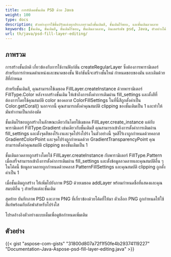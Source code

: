 ```yaml
---
title: การอัปเดตชั้นเติม PSD ด้วย Java
weight: 100
type: docs
description: ตัวอย่างการใช้ชั้นปรับแต่งทุกประเภทรวมถึงชั้นเติมสี, ชั้นเติมไร้ขอบ, และชั้นเติมลวดลาย
keywords: [ชั้นเติม, ชั้นเติมสี, ชั้นเติมไร้ขอบ, ชั้นเติมลวดลาย, อินเตอร์เฟซ psd, Java, ตัวอย่างโค้ด]
url: th/java/psd-fill-layer-editing/
---
```


## **ภาพรวม**

การสร้างชั้นปกติ เกี่ยวข้องกับการใช้งานฟังก์ชัน createRegularLayer ซึ่งต้องการพารามิเตอร์สำหรับการกำหนดตำแหน่งและขนาดของชั้น ฟังก์ชันนี้จะสร้างชั้นใหม่ กำหนดขอบของมัน และเติมด้วยสีที่กำหนด

สำหรับชั้นเติมสี, คุณสามารถใช้เมธอด FillLayer.createInstance ด้วยพารามิเตอร์ FillType.Color หลังจากสร้างชั้นเติม ให้เข้าถึงการตั้งค่าการเติมผ่าน fill_settings และตั้งสีที่ต้องการโดยใช้คุณสมบัติ color ของคลาส ColorFillSettings ในที่นี้สีถูกตั้งค่าเป็น Color.getCoral() นอกจากนี้ คุณสามารถตั้งค่าคุณสมบัติ clipping ของชั้นเติมเป็น 1 และทำให้มันทำงานเป็นกล่องมัด

ชั้นเติมไร้ขอบถูกสร้างในลักษณะเดียวกันโดยใช้เมธอด FillLayer.create_instance แต่กับพารามิเตอร์ FillType.Gradient เช่นเดียวกับชั้นเติมสี คุณสามารถเข้าถึงการตั้งค่าการเติมผ่าน fill_settings และตั้งจุดสีของไร้เงาและจุดโปร่งโปร่ง ในตัวอย่างนี้ จุดสีไร้เงาถูกกำหนดด้วยคลาส GradientColorPoint และจุดโปร่งถูกกำหนดด้วย GradientTransparencyPoint คุณสามารถตั้งค่าคุณสมบัติ clipping ของชั้นเติมเป็น 1

ชั้นเติมลวดลายถูกสร้างโดยใช้ FillLayer.createInstance กับพารามิเตอร์ FillType.Pattern เมื่อเสร็จสามารถเข้าถึงการตั้งค่าการเติมผ่าน fill_settings และตั้งข้อมูลลวดลายและคุณสมบัติอื่น ๆ ในโค้ดนี้ ข้อมูลลวดลายถูกกำหนดด้วยคลาส PatternFillSettings และคุณสมบัติ clipping ถูกตั้งค่าเป็น 1

เมื่อชั้นเติมถูกสร้าง ให้เพิ่มไปยังภาพ PSD ด้วยเมธอด addLayer พร้อมกำหนดชื่อที่แสดงและคุณสมบติอื่น ๆ สำหรับแต่ละชั้นเติม

สุดท้าย บันทึกภาพ PSD และภาพ PNG ที่เกี่ยวข้องด้วยโค้ดที่ให้มา ตัวเลือก PNG ถูกกำหนดให้ใช้สีแท้พร้อมกับอัลฟาสำหรับโปร่งใส

โปรดอ้างอิงตัวอย่างแบบเต็มเพื่อดูข้อกำหนดเพิ่มเติม

## **ตัวอย่าง**
{{< gist "aspose-com-gists" "31800d807a72f1f50fe4b29374119227" "Documentation-Java-Aspose-psd-fill-layer-editing.java" >}}
